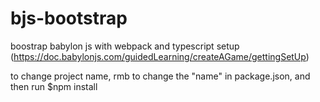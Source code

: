 # bjs-bootstrap
boostrap babylon js with webpack and typescript setup (https://doc.babylonjs.com/guidedLearning/createAGame/gettingSetUp)


to change project name, rmb to change the "name" in package.json, and then run $npm install

